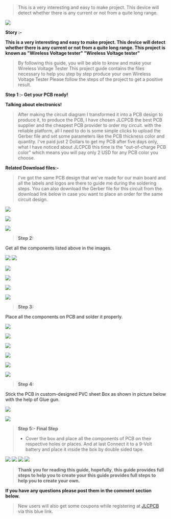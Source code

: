 


>
> This is a very interesting and easy to make project. This device will
> detect whether there is any current or not from a quite long range.

>


![](vertopal_4b4fe59885be437f800f66744d75b956/media/image3.png)

**Story :-**

**This is a very interesting and easy to make project. This device will
detect whether there is any current or not from a quite long range. This
project is known as \"Wireless Voltage tester\" \"Wireless Voltage
tester\"**

> By following this guide, you will be able to know and make your
> Wireless Voltage Tester This project guide contains the files necessary
> to help you step by step produce your own Wireless Voltage Tester
> Please follow the steps of the project to get a positive result.



**Step 1 :- Get your PCB ready!**

**Talking about electronics!**



> After making the circuit diagram I transformed it into a PCB design to
> produce it, to produce the PCB, I have chosen JLCPCB the best PCB
> supplier and the cheapest PCB provider to order my circuit. with the
> reliable platform, all I need to do is some simple clicks to upload
> the Gerber file and set some parameters like the PCB thickness color
> and quantity. I've paid just 2 Dollars to get my PCB after five days
> only, what I have noticed about JLCPCB this time is the
> \"out-of-charge PCB color\" which means you will pay only 2 USD for
> any PCB color you choose.

**Related Download files:-**

> I've got the same PCB design that we've made for our main board and
> all the labels and logos are there to guide me during the soldering
> steps. You can also download the Gerber file for this circuit from the
> download link below in case you want to place an order for the same
> circuit design.

![](vertopal_4b4fe59885be437f800f66744d75b956/media/image5.png)



![](vertopal_4b4fe59885be437f800f66744d75b956/media/image6.png)

![](vertopal_4b4fe59885be437f800f66744d75b956/media/image7.png)

> **Step 2:**

 Get all the components listed above in the images.



![](vertopal_4b4fe59885be437f800f66744d75b956/media/image8.png)
![](vertopal_4b4fe59885be437f800f66744d75b956/media/image9.png)



![](vertopal_4b4fe59885be437f800f66744d75b956/media/image10.png)

![](vertopal_4b4fe59885be437f800f66744d75b956/media/image11.png)



![](vertopal_4b4fe59885be437f800f66744d75b956/media/image12.png)


![](vertopal_4b4fe59885be437f800f66744d75b956/media/image13.png)

> **Step 3:**

 Place all the components on PCB and solder it properly.

![](vertopal_4b4fe59885be437f800f66744d75b956/media/image14.png)


![](vertopal_4b4fe59885be437f800f66744d75b956/media/image15.png)

![](vertopal_4b4fe59885be437f800f66744d75b956/media/image16.png)



![](vertopal_4b4fe59885be437f800f66744d75b956/media/image17.png)

![](vertopal_4b4fe59885be437f800f66744d75b956/media/image16.png)

![](vertopal_4b4fe59885be437f800f66744d75b956/media/image18.png)

> **Step 4:**

 Stick the PCB in custom-designed PVC sheet Box as shown in
picture below with the help of Glue gun.

![](vertopal_4b4fe59885be437f800f66744d75b956/media/image19.png)


![](vertopal_4b4fe59885be437f800f66744d75b956/media/image20.png)

> **Step 5:- Final Step**
>
>* Cover the box and place all the components of PCB on
> their respective holes or places. And at last Connect it to a 9-Volt
> battery and place it inside the box by double sided tape.
>
![](vertopal_4b4fe59885be437f800f66744d75b956/media/image21.png)
![](vertopal_4b4fe59885be437f800f66744d75b956/media/image22.png)
![](vertopal_4b4fe59885be437f800f66744d75b956/media/image23.png)
![](vertopal_4b4fe59885be437f800f66744d75b956/media/image24.png)

> **Thank you for reading this guide, hopefully**, **this guide provides
> full steps to help you to create your this guide provides full steps
> to help you to create your own.**

**If you have any questions please post them in the comment section below.**

> New users will also get some coupons while registering at [JLCPCB](https://jlcpcb.com/IAT)[ ](https://jlcpcb.com/IAT) via this blue link.


